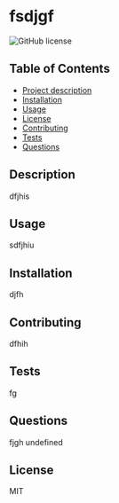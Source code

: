 
# fsdjgf

![GitHub license](https://img.shields.io/badge/license-$%7Blicense%7D-blue.svg)


## Table of Contents
- [Project description](#Description)
- [Installation](#Installation)
- [Usage](#Usage)
- [License](#License)
- [Contributing](#Contributing)
- [Tests](#Tests)
- [Questions](#Questions)

## Description
dfjhis

## Usage
sdfjhiu

## Installation
djfh

## Contributing
dfhih

## Tests
fg

## Questions
fjgh
undefined

## License
MIT

